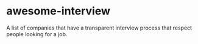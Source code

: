 # awesome-interview
A list of companies that have a transparent interview process that respect people looking for a job.
